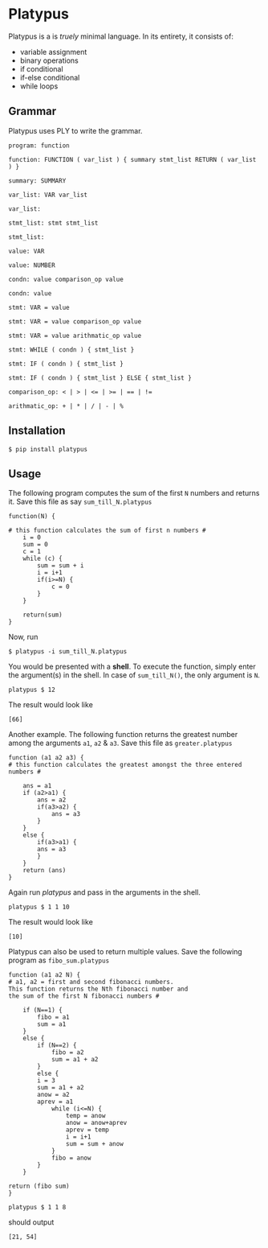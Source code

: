 # Platypus

Platypus is a is *truely* minimal language. In its entirety, it consists of:

* variable assignment
* binary operations
* if conditional
* if-else conditional
* while loops

## Grammar

Platypus uses PLY to write the grammar.

    program: function

    function: FUNCTION ( var_list ) { summary stmt_list RETURN ( var_list ) }

    summary: SUMMARY

    var_list: VAR var_list

    var_list:

    stmt_list: stmt stmt_list

    stmt_list:

    value: VAR

    value: NUMBER

    condn: value comparison_op value

    condn: value

    stmt: VAR = value

    stmt: VAR = value comparison_op value

    stmt: VAR = value arithmatic_op value

    stmt: WHILE ( condn ) { stmt_list }

    stmt: IF ( condn ) { stmt_list }

    stmt: IF ( condn ) { stmt_list } ELSE { stmt_list }

    comparison_op: < | > | <= | >= | == | !=

    arithmatic_op: + | * | / | - | %

## Installation

```
$ pip install platypus
```

## Usage

The following program computes the sum of the first `N` numbers and returns it. Save this file as say `sum_till_N.platypus`

    function(N) {
        
    # this function calculates the sum of first n numbers #
        i = 0
        sum = 0
        c = 1
        while (c) {
            sum = sum + i
            i = i+1
            if(i>=N) {
                c = 0
            }
        }
        
        return(sum)
    }

Now, run

```
$ platypus -i sum_till_N.platypus
```

You would be presented with a **shell**. To execute the function, simply enter the argument(s) in the shell. In case of `sum_till_N()`, the only argument is `N`.


```
platypus $ 12
```

The result would look like

```
[66]
```

	
Another example. The following function returns the greatest number among the arguments `a1`, `a2` & `a3`. Save this file as `greater.platypus`

    function (a1 a2 a3) {
    # this function calculates the greatest amongst the three entered numbers #
        
        ans = a1
        if (a2>a1) {
            ans = a2
            if(a3>a2) {
                ans = a3
            }
        }
        else {
            if(a3>a1) {
            ans = a3
            }
        }
        return (ans)
    }

Again run *platypus* and pass in the arguments in the shell.

```
platypus $ 1 1 10
```

The result would look like

```
[10]
```

Platypus can also be used to return multiple values. Save the following program as `fibo_sum.platypus`

    function (a1 a2 N) {
    # a1, a2 = first and second fibonacci numbers. 
    This function returns the Nth fibonacci number and 
    the sum of the first N fibonacci numbers #

        if (N==1) {
            fibo = a1
            sum = a1
        }
        else {
            if (N==2) {
                fibo = a2
                sum = a1 + a2
            }
            else {
            i = 3
            sum = a1 + a2
            anow = a2
            aprev = a1
                while (i<=N) {
                    temp = anow
                    anow = anow+aprev
                    aprev = temp
                    i = i+1
                    sum = sum + anow
                }
                fibo = anow
            }
        }

    return (fibo sum)
    }

            
```
platypus $ 1 1 8
```

should output

```
[21, 54]
```
